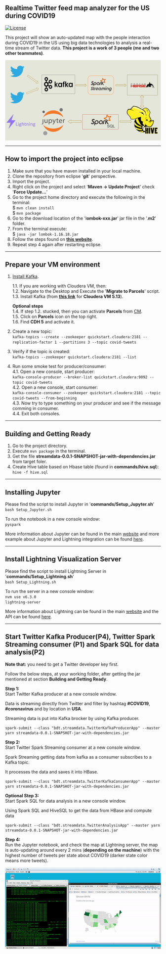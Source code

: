 ## Realtime Twitter feed map analyzer for the US during COVID19

[![License](https://img.shields.io/github/license/mashape/apistatus.svg?maxAge=2592000)](https://github.com/ahmedhamdy90/deep-learning-specialization-coursera/blob/master/LICENSE)

This project will show an auto-updated map with the people interaction during COVID19 in the US using big data technologies to analysis a real-time stream of Twitter data. **This project is a work of 3 people (me and two other teammates)**.

![data flow of the whole project](data-flow.png)

---

## How to import the project into eclipse

1. Make sure that you have maven installed in your local machine.
2. Clone the repository from eclipse '**git**' perspective.
3. Import the project.
4. Right click on the project and select '**Maven -> Update Project**' check '**Force Update...**'
5. Go to the project home directory and execute the following in the terminal:   
	$ `mvn clean install`   
	$ `mvn package`
6. Go to the download location of the 'l**ombok-xxx.jar**' jar file in the '.**m2**' folder.
7. From the terminal execute:   
	$ `java -jar lombok-1.16.18.jar`
8. Follow the steps found on **[this website](https://howtodoinjava.com/automation/lombok-eclipse-installation-examples/)**.
9. Repeat step 4 again after restarting eclipse.

---

## Prepare your VM environment

1. [Install Kafka](https://blog.clairvoyantsoft.com/installing-apache-kafka-on-clouderas-quickstart-vm-8245d8d0ebe5).

	1.1. If you are working with Cloudera VM, then:   
	1.2. Navigate to the Desktop and Execute the '**Migrate to Parcels**' script.   
	1.3. Install Kafka (from **[this link](http://archive.cloudera.com/kafka/parcels/3.1.1/)** for **Cloudera VM  5.13**).   

	**Optional steps**   
	1.4. If step 1.2. stucked, then you can activate **Parcels** from [CM](http://quickstart.cloudera:7180/cmf/home).   
	1.5. Click on **Parcels** icon on the top right.   
	1.6. Find **CDH 5** and activate it.   
	
2. Create a new topic:   
`kafka-topics --create --zookeeper quickstart.cloudera:2181 --replication-factor 1 --partitions 3 --topic covid-tweets`

3. Verify if the topic is created:   
`kafka-topics --zookeeper quickstart.cloudera:2181 --list`

4. Run some smoke test for producer/consumer:   
	4.1. Open a new console, start producer:   
		`kafka-console-producer --broker-list quickstart.cloudera:9092 --topic covid-tweets`   
	4.2. Open a new console, start consumer:   
		`kafka-console-consumer --zookeeper quickstart.cloudera:2181 --topic covid-tweets --from-beginning`   
	4.3. Now try to type something on your producer and see if the message comming in consumer.   
	4.4. Exit both consoles.

---

## Building and Getting Ready

1. Go to the project directory.
2. Execute  `mvn package` in the terminal.
3. Get the file **streamdata-0.0.1-SNAPSHOT-jar-with-dependencies.jar** from target foler.
4. Create Hive table based on Hbase table (found in **commands/hive.sql**):   
`hive -f hive.sql`

---

## Installing Jupyter

Please find the script to install Jupyter in '**commands/Setup_Jupyter.sh**'   
`bash Setup_Jupyter.sh`

To run the notebook in a new console window:   
`pyspark`

More information about Jupyter can be found in the main [website](https://jupyter.org/) and more example about Jupyter and Lightning integration can be found [here](https://nbviewer.jupyter.org/github/lightning-viz/).

---

## Install Lightning Visualization Server

Please find the script to install Lightning Server in '**commands/Setup_Lightning.sh**'   
`bash Setup_Lightning.sh`

To run the server in a new console window:   
`nvm use v6.3.0 `   
`lightning-server `

More information about Lightning can be found in the main [website](http://lightning-viz.org/) and the API can be found [here](http://lightning-viz.org/lightning-python/api.html).

---

## Start Twitter Kafka Producer(P4), Twitter Spark Streaming consumer (P1) and Spark SQL for data analysis(P2)

**Note that:** you need to get a Twitter developer key first.

Follow the below steps, at your working folder, after getting the jar mentioned at section **Building and Getting Ready**.

**Step 1:**   
Start Twitter Kafka producer at a new console window.

Data is streaming directly from Twitter and filter by hashtag **#COVID19**, **#coronavirus** and by location in **USA**.

Streaming data is put into Kafka brocker by using Kafka producer.

```
spark-submit --class "bdt.streamdata.TwitterKafkaProducerApp" --master yarn streamdata-0.0.1-SNAPSHOT-jar-with-dependencies.jar
```

**Step 2:**   
Start Twitter Spark Streaming consumer at a new console window.

Spark Streaming getting data from kafka as a consumer subscribes to a Kafka topic.

It processes the data and saves it into HBase.

```
spark-submit --class "bdt.streamdata.TwitterKafkaConsumerApp" --master yarn streamdata-0.0.1-SNAPSHOT-jar-with-dependencies.jar
```

**Optional Step 3:**   
Start Spark SQL for data analysis in a new console window.

Using Spark SQL and HiveSQL to get the data from HBase and compute data

```
spark-submit --class "bdt.streamdata.TwitterAnalysisApp" --master yarn streamdata-0.0.1-SNAPSHOT-jar-with-dependencies.jar
```

**Step 4:**   
Run the Jupyter notebook, and check the map at Lightning server, the map is auto-updating around every 2 mins (**depending on the machine**) with the highest number of tweets per state about COVID19 (darker state color means more tweets).

![demo for the whole project](demo.gif)